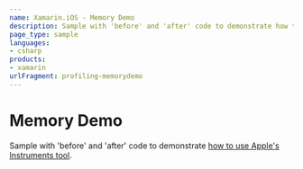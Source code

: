 ```yaml
---
name: Xamarin.iOS - Memory Demo
description: Sample with 'before' and 'after' code to demonstrate how to use Apple's Instruments tool.
page_type: sample
languages:
- csharp
products:
- xamarin
urlFragment: profiling-memorydemo
---
```

# Memory Demo

Sample with 'before' and 'after' code to demonstrate [how to use Apple's Instruments tool](https://developer.xamarin.com/guides/ios/deployment,_testing,_and_metrics/walkthrough_Apples_instrument/).